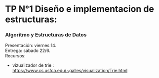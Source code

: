 # TP N°1  Diseño e implementacion de estructuras:

###  Algoritmo y Estructuras de Datos

Presentación: viernes 14.\
Entrega: sábado 22/6.\
Recursos: 
 * vizualizador de trie : https://www.cs.usfca.edu/~galles/visualization/Trie.html



